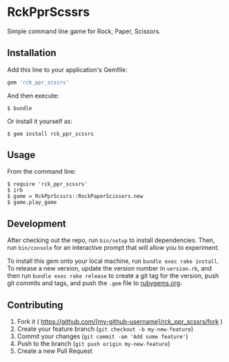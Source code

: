 # RckPprScssrs

Simple command line game for Rock, Paper, Scissors.

## Installation

Add this line to your application's Gemfile:

```ruby
gem 'rck_ppr_scssrs'
```

And then execute:

    $ bundle

Or install it yourself as:

    $ gem install rck_ppr_scssrs

## Usage

From the command line:

    $ require 'rck_ppr_scssrs'
    $ irb
    $ game = RckPprScssrs::RockPaperScissors.new
    $ game.play_game


## Development

After checking out the repo, run `bin/setup` to install dependencies. Then, run `bin/console` for an interactive prompt that will allow you to experiment.

To install this gem onto your local machine, run `bundle exec rake install`. To release a new version, update the version number in `version.rb`, and then run `bundle exec rake release` to create a git tag for the version, push git commits and tags, and push the `.gem` file to [rubygems.org](https://rubygems.org).

## Contributing

1. Fork it ( https://github.com/[my-github-username]/rck_ppr_scssrs/fork )
2. Create your feature branch (`git checkout -b my-new-feature`)
3. Commit your changes (`git commit -am 'Add some feature'`)
4. Push to the branch (`git push origin my-new-feature`)
5. Create a new Pull Request
